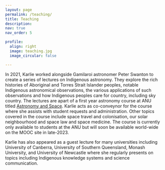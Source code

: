 ```yaml
---
layout: page
permalink: /teaching/
title: Teaching
description: 
nav: true
nav_order: 5

profile:
  align: right
  image: teaching.jpg
  image_circular: false

---
```

In 2021, Karlie worked alongside Gamilaroi astronomer Peter Swanton to create a series of lectures on Indigenous astronomy. They explore the rich histories of Aboriginal and Torres Strait Islander peoples, notable Indigenous astronomical observations, the various applications of such observations and how Indigenous peoples care for country, including sky country. The lectures are apart of a first year astronomy course at ANU titled <a href="https://programsandcourses.anu.edu.au/course/astr1003"> Astronomy and Space</a>. Karlie acts as co-conveynor for the course where she assists with student requests and administration. Other topics covered in the course include space travel and colonisation, our solar neighbourhood and space law and space medicine. The course is currently only available to students at the ANU but will soon be available world-wide on the MOOC site in late-2023.

Karlie has also appeared as a guest lecture for many universities including University of Canberra, University of Southern Queensland, Monash University, and University of Newcastle where she regularly presents on topics including Indigenous knowledge systems and science communication. 

